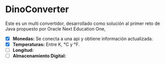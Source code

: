 # DinoConverter
Este es un multi convertidor, desarrollado como solución al primer reto de Java propuesto por Oracle Next Education One,


- [x] **Monedas:** Se conecta a una api y obtiene información actualizada.
- [x] **Temperaturas:** Entre K, °C y °F.
- [ ] **Longitud:**
- [ ] **Almacenamiento Digital:**
